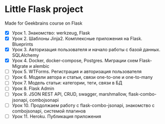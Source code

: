 # Little Flask project #
Made for Geekbrains course on Flask
- [x] Урок 1. Знакомство: werkzeug, Flask
- [x] Урок 2. Шаблоны Jinja2. Комплексные приложения на Flask. Blueprints
- [x] Урок 3. Авторизация пользователя и начало работы с базой данных. SQLAlchemy
- [x] Урок 4. Docker, docker-compose, Postgres. Миграции схем Flask-Migrate и alembic
- [ ] Урок 5. WTForms. Регистрация и авторизация пользователя
- [ ] Урок 6. Модели автора и статьи, связи one-to-one и one-to-many
- [ ] Урок 7. Модель статьи: категории, теги, связи в БД
- [ ] Урок 8. Flask Admin
- [ ] Урок 9. JSON REST API, CRUD, swagger, marshmallow, flask-combo-jsonapi, combojsonapi
- [ ] Урок 10. Продолжаем работу с flask-combo-jsonapi, знакомство с combojsonapi, системой плагинов
- [ ] Урок 11. Heroku. Публикация приложения
